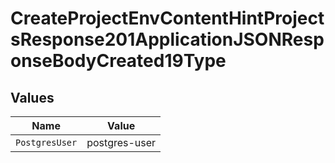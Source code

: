 # CreateProjectEnvContentHintProjectsResponse201ApplicationJSONResponseBodyCreated19Type


## Values

| Name           | Value          |
| -------------- | -------------- |
| `PostgresUser` | postgres-user  |